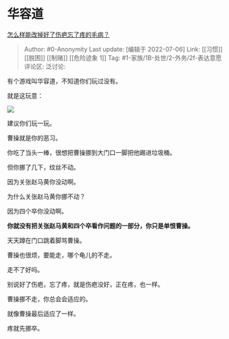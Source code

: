 # 华容道
[怎么样能改掉好了伤疤忘了疼的毛病？](https://www.zhihu.com/question/56389460/answer/2561413066)

> Author: #0-Anonymity
> Last update: [编辑于 2022-07-06]
> Link: [[习惯]] [[脱困]] [[制赌]] [[危险迹象 1]]
> Tag: #1-家族/1B-处世/2-外务/2f-表达意愿
> 评论区:
> 泛讨论:

有个游戏叫华容道，不知道你们玩过没有。

就是这玩意：

![](https://pic1.zhimg.com/50/v2-a1add1725dabbf7263ce902231bccab9_720w.jpg?source=1940ef5c)

建议你们玩一玩。

曹操就是你的恶习。

你吃了当头一棒，很想把曹操挪到大门口一脚把他踢进垃圾桶。

但你挪了几下，纹丝不动。

因为关张赵马黄你没动啊。

为什么关张赵马黄你挪不动？

因为四个卒你没动啊。

**你就没有把关张赵马黄和四个卒看作问题的一部分，你只是单恨曹操。**

天天蹲在门口跳着脚骂曹操。

曹操也很烦，要能走，哪个龟儿的不走。

走不了好吗。

别说好了伤疤，忘了疼，就是伤疤没好，正在疼，也一样。

曹操挪不走，你总会会适应的。

就像曹操最后适应了一样。

疼就先挪卒。
